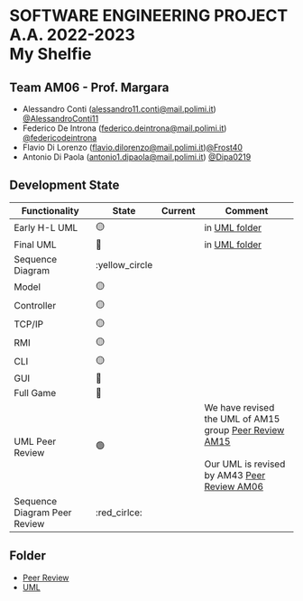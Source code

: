 # SOFTWARE ENGINEERING PROJECT A.A. 2022-2023 <br/> My Shelfie


## Team AM06 - Prof. Margara 

- Alessandro Conti (alessandro11.conti@mail.polimi.it) [@AlessandroConti11](https://github.com/AlessandroConti11) 
- Federico De Introna (federico.deintrona@mail.polimi.it) [@federicodeintrona](https://github.com/federicodeintrona) 
- Flavio Di Lorenzo (flavio.dilorenzo@mail.polimi.it)[@Frost40](https://github.com/Frost40)
- Antonio Di Paola (antonio1.dipaola@mail.polimi.it) [@Dipa0219](https://github.com/Dipa0219)

## Development State

| Functionality    | State           | Current | Comment                                                                                                                                                                                                                                                                                                        |
|------------------|-----------------| ---- |----------------------------------------------------------------------------------------------------------------------------------------------------------------------------------------------------------------------------------------------------------------------------------------------------------------|
| Early H-L UML    | :yellow_circle: | | in [UML folder](https://github.com/federicodeintrona/IS23-AM06/tree/main/UML)                                                                                                                                                                                                                                  |
| Final UML        | :red_circle:    | | in [UML folder](https://github.com/federicodeintrona/IS23-AM06/tree/main/UML)                                                                                                                                                                                                                                  |
| Sequence Diagram | :yellow_circle  | |                                                                                                                                                                                                                                                                                                                |
| Model            | 🟡              | |                                                                                                                                                                                                                                                                                                                |
| Controller       | 🟡              | |                                                                                                                                                                                                                                                                                                                |
| TCP/IP           | :yellow_circle: | |                                                                                                                                                                                                                                                                                                                |
| RMI              | :yellow_circle: | |                                                                                                                                                                                                                                                                                                                |
| CLI              | :yellow_circle: | |                                                                                                                                                                                                                                                                                                                |
| GUI              | :red_circle:    | |                                                                                                                                                                                                                                                                                                                |
| Full Game        | :red_circle:    | |                                                                                                                                                                                                                                                                                                                |
| UML Peer Review  | :green_circle:  | | We have revised the UML of AM15 group [Peer Review AM15](https://github.com/federicodeintrona/IS23-AM06/blob/main/Peer%20Review/peer_review_am15.pdf)<br/><br/>Our UML is revised by AM43 [Peer Review AM06](https://github.com/federicodeintrona/IS23-AM06/blob/main/Peer%20Review/PEER%20REVIEW%20AM-06.pdf) |
| Sequence Diagram Peer Review | :red_cirlce: || |

## Folder
- [Peer Review](https://github.com/federicodeintrona/IS23-AM06/tree/main/Peer%20Review)
- [UML](https://github.com/federicodeintrona/IS23-AM06/tree/main/UML)
